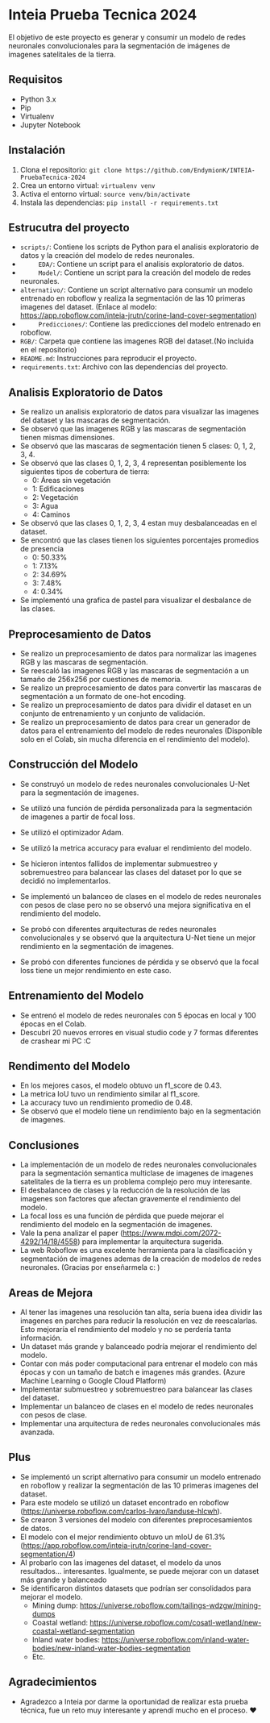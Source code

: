 # Inteia Prueba Tecnica 2024

El objetivo de este proyecto es generar y consumir un modelo de redes neuronales convolucionales para la segmentación de imágenes de imagenes satelitales de la tierra.

## Requisitos

- Python 3.x
- Pip
- Virtualenv
- Jupyter Notebook

## Instalación

1. Clona el repositorio: `git clone https://github.com/EndymionK/INTEIA-PruebaTecnica-2024 `
2. Crea un entorno virtual: `virtualenv venv`
3. Activa el entorno virtual: `source venv/bin/activate`
4. Instala las dependencias: `pip install -r requirements.txt`

## Estrucutra del proyecto

- `scripts/`: Contiene los scripts de Python para el analisis exploratorio de datos y la creación del modelo de redes neuronales.
- `     EDA/`: Contiene un script para el analisis exploratorio de datos.
- `     Model/`: Contiene un script para la creación del modelo de redes neuronales.
- `alternativo/`: Contiene un script alternativo para consumir un modelo entrenado en roboflow y realiza la segmentación de las 10 primeras imagenes del dataset. (Enlace al modelo: https://app.roboflow.com/inteia-jrutn/corine-land-cover-segmentation)
- `     Predicciones/`: Contiene las predicciones del modelo entrenado en roboflow.
- `RGB/`: Carpeta que contiene las imagenes RGB del dataset.(No incluida en el repositorio)
- `README.md`: Instrucciones para reproducir el proyecto.
- `requirements.txt`: Archivo con las dependencias del proyecto.


## Analisis Exploratorio de Datos

- Se realizo un analisis exploratorio de datos para visualizar las imagenes del dataset y las mascaras de segmentación.
- Se observó que las imagenes RGB y las mascaras de segmentación tienen mismas dimensiones.
- Se observó que las mascaras de segmentación tienen 5 clases: 0, 1, 2, 3, 4.
- Se observó que las clases 0, 1, 2, 3, 4 representan posiblemente los siguientes tipos de cobertura de tierra:
    - 0: Áreas sin vegetación
    - 1: Edificaciones
    - 2: Vegetación
    - 3: Agua
    - 4: Caminos
- Se observó que las clases 0, 1, 2, 3, 4 estan muy desbalanceadas en el dataset.
- Se encontró que las clases tienen los siguientes porcentajes promedios de presencia  
    - 0: 50.33%
    - 1: 7.13%
    - 2: 34.69%
    - 3: 7.48%
    - 4: 0.34%
- Se implementó una grafica de pastel para visualizar el desbalance de las clases.

## Preprocesamiento de Datos

- Se realizo un preprocesamiento de datos para normalizar las imagenes RGB y las mascaras de segmentación.
- Se reescaló las imagenes RGB y las mascaras de segmentación a un tamaño de 256x256 por cuestiones de memoria.
- Se realizo un preprocesamiento de datos para convertir las mascaras de segmentación a un formato de one-hot encoding.
- Se realizo un preprocesamiento de datos para dividir el dataset en un conjunto de entrenamiento y un conjunto de validación.
- Se realizo un preprocesamiento de datos para crear un generador de datos para el entrenamiento del modelo de redes neuronales (Disponible solo en el Colab, sin mucha diferencia en el rendimiento del modelo).

## Construcción del Modelo

- Se construyó un modelo de redes neuronales convolucionales U-Net para la segmentación de imagenes.
- Se utilizó una función de pérdida personalizada para la segmentación de imagenes a partir de focal loss.
- Se utilizó el optimizador Adam.
- Se utilizó la metrica accuracy para evaluar el rendimiento del modelo.

- Se hicieron intentos fallidos de implementar submuestreo y sobremuestreo para balancear las clases del dataset por lo que se decidió no implementarlos.
- Se implementó un balanceo de clases en el modelo de redes neuronales con pesos de clase pero no se observó una mejora significativa en el rendimiento del modelo.
- Se probó con diferentes arquitecturas de redes neuronales convolucionales y se observó que la arquitectura U-Net tiene un mejor rendimiento en la segmentación de imagenes.
- Se probó con diferentes funciones de pérdida y se observó que la focal loss tiene un mejor rendimiento en este caso.

## Entrenamiento del Modelo

- Se entrenó el modelo de redes neuronales con 5 épocas en local y 100 épocas en el Colab.
- Descubrí 20 nuevos errores en visual studio code y 7 formas diferentes de crashear mi PC :C 

## Rendimento del Modelo

- En los mejores casos, el modelo obtuvo un f1_score de 0.43.
- La metrica IoU tuvo un rendimiento similar al f1_score.
- La accuracy tuvo un rendimiento promedio de 0.48.
- Se observó que el modelo tiene un rendimiento bajo en la segmentación de imagenes.

## Conclusiones

- La implementación de un modelo de redes neuronales convolucionales para la segmentación semantica multiclase de imagenes de imagenes satelitales de la tierra es un problema complejo pero muy interesante.
- El desbalanceo de clases y la reducción de la resolución de las imagenes son factores que afectan gravemente el rendimiento del modelo.
- La focal loss es una función de pérdida que puede mejorar el rendimiento del modelo en la segmentación de imagenes.
- Vale la pena analizar el paper (https://www.mdpi.com/2072-4292/14/18/4558) para implementar la arquitectura sugerida.
- La web Roboflow es una excelente herramienta para la clasificación y segmentación de imagenes ademas de la creación de modelos de redes neuronales. (Gracias por enseñarmela c: )

## Areas de Mejora

- Al tener las imagenes una resolución tan alta, sería buena idea dividir las imagenes en parches para reducir la resolución en vez de reescalarlas. Esto mejoraría el rendimiento del modelo y no se perdería tanta información.
- Un dataset más grande y balanceado podría mejorar el rendimiento del modelo.
- Contar con más poder computacional para entrenar el modelo con más épocas y con un tamaño de batch e imagenes más grandes. (Azure Machine Learning o Google Cloud Platform)
- Implementar submuestreo y sobremuestreo para balancear las clases del dataset.
- Implementar un balanceo de clases en el modelo de redes neuronales con pesos de clase.
- Implementar una arquitectura de redes neuronales convolucionales más avanzada.

## Plus

- Se implementó un script alternativo para consumir un modelo entrenado en roboflow y realizar la segmentación de las 10 primeras imagenes del dataset.
- Para este modelo se utilizó un dataset encontrado en roboflow (https://universe.roboflow.com/carlos-lvaro/landuse-hlcwh).
- Se crearon 3 versiones del modelo con diferentes preprocesamientos de datos.
- El modelo con el mejor rendimiento obtuvo un mIoU de 61.3% (https://app.roboflow.com/inteia-jrutn/corine-land-cover-segmentation/4)
- Al probarlo con las imagenes del dataset, el modelo da unos resultados... interesantes. Igualmente, se puede mejorar con un dataset más grande y balanceado
- Se identificaron distintos datasets que podrían ser consolidados para mejorar el modelo.
    - Mining dump: https://universe.roboflow.com/tailings-wdzgw/mining-dumps
    - Coastal wetland: https://universe.roboflow.com/cosatl-wetland/new-coastal-wetland-segmentation
    - Inland water bodies: https://universe.roboflow.com/inland-water-bodies/new-inland-water-bodies-segmentation
    - Etc.

## Agradecimientos

- Agradezco a Inteia por darme la oportunidad de realizar esta prueba técnica, fue un reto muy interesante y aprendí mucho en el proceso. ❤️


